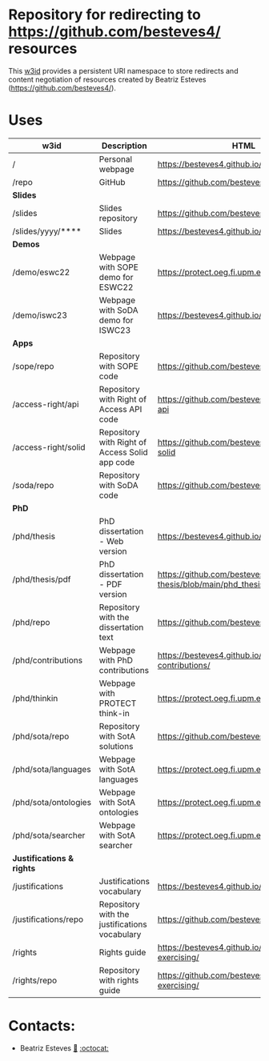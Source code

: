 # Repository for redirecting to https://github.com/besteves4/ resources

This [w3id](https://w3id.org/people/besteves/) provides a persistent URI namespace to store redirects and content negotiation of resources created by Beatriz Esteves (https://github.com/besteves4/).

# Uses

| w3id                        | Description                                    | HTML                                                             |
|-----------------------------|------------------------------------------------|------------------------------------------------------------------|
| /                           | Personal webpage                               | https://besteves4.github.io/                                     |
| /repo                       | GitHub                                         | https://github.com/besteves4/                                    |
| **Slides**                  |                                                |                                                                  |
| /slides                     | Slides repository                              | https://github.com/besteves4/slides.                             |
| /slides/yyyy/****           | Slides                                         | https://besteves4.github.io/slides/yyyy/****                     |
| **Demos**                   |                                                |                                                                  |
| /demo/eswc22                | Webpage with SOPE demo for ESWC22              | https://protect.oeg.fi.upm.es/eswc-demo/                         |
| /demo/iswc23                | Webpage with SoDA demo for ISWC23              | https://besteves4.github.io/iswc23demo/                          |
| **Apps**                    |                                                |                                                                  |
| /sope/repo                  | Repository with SOPE code                      | https://github.com/besteves4/solid-sope                          |
| /access-right/api           | Repository with Right of Access API code       | https://github.com/besteves4/access-right-api                    |
| /access-right/solid         | Repository with Right of Access Solid app code | https://github.com/besteves4/access-right-solid                  |
| /soda/repo                  | Repository with SoDA code                      | https://github.com/besteves4/soda                                |
| **PhD**                     |                                                |                                                                  |
| /phd/thesis                 | PhD dissertation - Web version                 | https://besteves4.github.io/phd-thesis/                          |
| /phd/thesis/pdf             | PhD dissertation - PDF version                 | https://github.com/besteves4/phd-thesis/blob/main/phd_thesis.pdf |
| /phd/repo                   | Repository with the dissertation text          | https://github.com/besteves4/phd-thesis/                         |
| /phd/contributions          | Webpage with PhD contributions                 | https://besteves4.github.io/phd-contributions/                   |
| /phd/thinkin                | Webpage with PROTECT think-in                  | https://protect.oeg.fi.upm.es/thinkin/                           |
| /phd/sota/repo              | Repository with SotA solutions                 | https://github.com/besteves4/SotAResources                       |
| /phd/sota/languages         | Webpage with SotA languages                    | https://protect.oeg.fi.upm.es/sota/languages                     |
| /phd/sota/ontologies        | Webpage with SotA ontologies                   | https://protect.oeg.fi.upm.es/sota/ontologies                    |
| /phd/sota/searcher          | Webpage with SotA searcher                     | https://protect.oeg.fi.upm.es/sota/searcher                      |
| **Justifications & rights** |                                                |                                                                  |
| /justifications             | Justifications vocabulary                      | https://besteves4.github.io/justifications/                      |
| /justifications/repo        | Repository with the justifications vocabulary  | https://github.com/besteves4/justifications/                     |
| /rights                     | Rights guide                                   | https://besteves4.github.io/dpv-rights-exercising/               |
| /rights/repo                | Repository with rights guide                   | https://github.com/besteves4/dpv-rights-exercising/              |

# Contacts:
- Beatriz Esteves [:email:](mailto:beatriz.esteves@ugent.be) [:octocat:](https://github.com/besteves4)